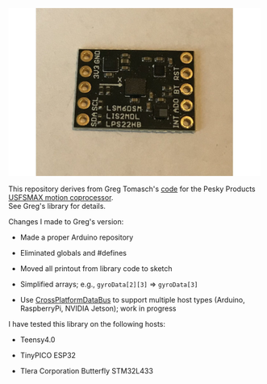 <a href="https://www.tindie.com/products/onehorse/max32660-motion-co-processor/"><img src="extras/media/usfsmax.jpg" width=500></a>

This repository derives from Greg Tomasch's [code](https://github.com/gregtomasch/USFSMAX) for the Pesky Products
[USFSMAX motion coprocessor](https://www.tindie.com/products/onehorse/max32660-motion-co-processor/).  
See Greg's library for details.

Changes I made to Greg's version:

* Made a proper Arduino repository

* Eliminated globals and #defines

* Moved all printout from library code to sketch

* Simplified arrays; e.g., ```gyroData[2][3]``` => ```gyroData[3]```

* Use [CrossPlatformDataBus](https://github.com/simondlevy/CrossPlatformDataBus) to support multiple host types
(Arduino, RaspberryPi, NVIDIA Jetson); work in progress

I have tested this library on the following hosts:

* Teensy4.0

* TinyPICO ESP32

* Tlera Corporation Butterfly STM32L433
